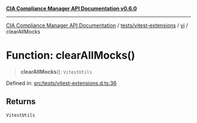[**CIA Compliance Manager API Documentation v0.6.0**](../../../../../README.md)

***

[CIA Compliance Manager API Documentation](../../../../../modules.md) / [tests/vitest-extensions](../../../README.md) / [vi](../README.md) / clearAllMocks

# Function: clearAllMocks()

> **clearAllMocks**(): `VitestUtils`

Defined in: [src/tests/vitest-extensions.d.ts:36](https://github.com/Hack23/cia-compliance-manager/blob/ca083b463223765b22422b66b3a43930241849bd/src/tests/vitest-extensions.d.ts#L36)

## Returns

`VitestUtils`
